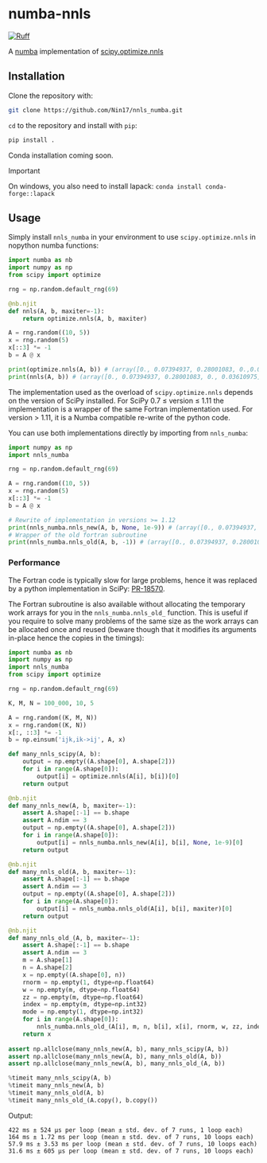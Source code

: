 # numba-nnls

[![Ruff](https://img.shields.io/endpoint?url=https://raw.githubusercontent.com/astral-sh/ruff/main/assets/badge/v2.json)](https://github.com/astral-sh/ruff)

A [numba](https://numba.pydata.org) implementation of
[scipy.optimize.nnls](
https://docs.scipy.org/doc/scipy/reference/generated/scipy.optimize.nnls.html#scipy-optimize-nnls)

## Installation

Clone the repository with:

```bash
git clone https://github.com/Nin17/nnls_numba.git
```

`cd` to the repository and install with `pip`:

```bash
pip install .
```

Conda installation coming soon.

> [!IMPORTANT]  
> On windows, you also need to install lapack: `conda install conda-forge::lapack`

## Usage

Simply install `nnls_numba` in your environment to use `scipy.optimize.nnls` in nopython numba functions:

```python
import numba as nb
import numpy as np
from scipy import optimize

rng = np.random.default_rng(69)

@nb.njit
def nnls(A, b, maxiter=-1):
    return optimize.nnls(A, b, maxiter)

A = rng.random((10, 5))
x = rng.random(5)
x[::3] *= -1
b = A @ x

print(optimize.nnls(A, b)) # (array([0., 0.07394937, 0.28001083, 0.,0.03610975]), 0.45879487313397976)
print(nnls(A, b)) # (array([0., 0.07394937, 0.28001083, 0., 0.03610975]), 0.45879487313397976)
```

The implementation used as the overload of `scipy.optimize.nnls` depends on the version
of SciPy installed. For SciPy 0.7 $\leq$ version $\leq$ 1.11 the implementation is a
wrapper of the same Fortran implementation used. For version $\gt$ 1.11, it is a Numba
compatible re-write of the python code.

You can use both implementations directly by importing from `nnls_numba`:

```python
import numpy as np
import nnls_numba

rng = np.random.default_rng(69)

A = rng.random((10, 5))
x = rng.random(5)
x[::3] *= -1
b = A @ x

# Rewrite of implementation in versions >= 1.12
print(nnls_numba.nnls_new(A, b, None, 1e-9)) # (array([0., 0.07394937, 0.28001083, 0., 0.03610975]), 0.4587948731339797)
# Wrapper of the old fortran subroutine
print(nnls_numba.nnls_old(A, b, -1)) # (array([0., 0.07394937, 0.28001083, 0., 0.03610975]), 0.45879487313397976)
```

### Performance

The Fortran code is typically slow for large problems, hence it was replaced by a python
implementation in SciPy:
[PR-18570](https://github.com/scipy/scipy/pull/18570).

The Fortran subroutine is also available without allocating the temporary work arrays
for you in the `nnls_numba.nnls_old_` function. This is useful if you require to solve
many problems of the same size as the work arrays can be allocated once and reused
(beware though that it modifies its arguments in-place hence the copies in the timings):

```python
import numba as nb
import numpy as np
import nnls_numba
from scipy import optimize

rng = np.random.default_rng(69)

K, M, N = 100_000, 10, 5

A = rng.random((K, M, N))
x = rng.random((K, N))
x[:, ::3] *= -1
b = np.einsum('ijk,ik->ij', A, x)

def many_nnls_scipy(A, b):
    output = np.empty((A.shape[0], A.shape[2]))
    for i in range(A.shape[0]):
        output[i] = optimize.nnls(A[i], b[i])[0]
    return output

@nb.njit
def many_nnls_new(A, b, maxiter=-1):
    assert A.shape[:-1] == b.shape
    assert A.ndim == 3
    output = np.empty((A.shape[0], A.shape[2]))
    for i in range(A.shape[0]):
        output[i] = nnls_numba.nnls_new(A[i], b[i], None, 1e-9)[0]
    return output

@nb.njit
def many_nnls_old(A, b, maxiter=-1):
    assert A.shape[:-1] == b.shape
    assert A.ndim == 3
    output = np.empty((A.shape[0], A.shape[2]))
    for i in range(A.shape[0]):
        output[i] = nnls_numba.nnls_old(A[i], b[i], maxiter)[0]
    return output

@nb.njit
def many_nnls_old_(A, b, maxiter=-1):
    assert A.shape[:-1] == b.shape
    assert A.ndim == 3
    m = A.shape[1]
    n = A.shape[2]
    x = np.empty((A.shape[0], n))
    rnorm = np.empty(1, dtype=np.float64)
    w = np.empty(m, dtype=np.float64)
    zz = np.empty(m, dtype=np.float64)
    index = np.empty(m, dtype=np.int32)
    mode = np.empty(1, dtype=np.int32)
    for i in range(A.shape[0]):
        nnls_numba.nnls_old_(A[i], m, n, b[i], x[i], rnorm, w, zz, index, mode, maxiter)
    return x
    
assert np.allclose(many_nnls_new(A, b), many_nnls_scipy(A, b))
assert np.allclose(many_nnls_new(A, b), many_nnls_old(A, b))
assert np.allclose(many_nnls_new(A, b), many_nnls_old_(A, b))

%timeit many_nnls_scipy(A, b)
%timeit many_nnls_new(A, b)
%timeit many_nnls_old(A, b)
%timeit many_nnls_old_(A.copy(), b.copy())
```

Output:

```text
422 ms ± 524 µs per loop (mean ± std. dev. of 7 runs, 1 loop each)
164 ms ± 1.72 ms per loop (mean ± std. dev. of 7 runs, 10 loops each)
57.9 ms ± 3.53 ms per loop (mean ± std. dev. of 7 runs, 10 loops each)
31.6 ms ± 605 µs per loop (mean ± std. dev. of 7 runs, 10 loops each)
```
